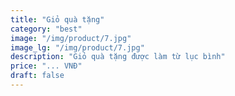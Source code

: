 ```yaml
---
title: "Giỏ quà tặng"
category: "best" 
image: "/img/product/7.jpg"
image_lg: "/img/product/7.jpg"
description: "Giỏ quà tặng được làm từ lục bình"
price: "... VNĐ"
draft: false
---
```

